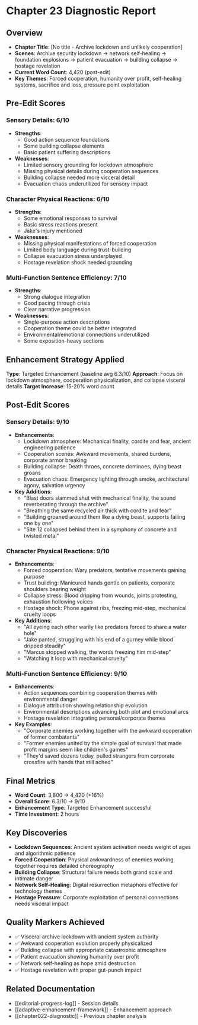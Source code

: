# Chapter 23 Diagnostic Report

## Overview
- **Chapter Title**: [No title - Archive lockdown and unlikely cooperation]
- **Scenes**: Archive security lockdown → network self-healing → foundation explosions → patient evacuation → building collapse → hostage revelation
- **Current Word Count**: 4,420 (post-edit)
- **Key Themes**: Forced cooperation, humanity over profit, self-healing systems, sacrifice and loss, pressure point exploitation

## Pre-Edit Scores

### Sensory Details: 6/10
- **Strengths**: 
  - Good action sequence foundations
  - Some building collapse elements
  - Basic patient suffering descriptions
- **Weaknesses**:
  - Limited sensory grounding for lockdown atmosphere
  - Missing physical details during cooperation sequences
  - Building collapse needed more visceral detail
  - Evacuation chaos underutilized for sensory impact

### Character Physical Reactions: 6/10
- **Strengths**: 
  - Some emotional responses to survival
  - Basic stress reactions present
  - Jake's injury mentioned
- **Weaknesses**:
  - Missing physical manifestations of forced cooperation
  - Limited body language during trust-building
  - Collapse evacuation stress underplayed
  - Hostage revelation shock needed grounding

### Multi-Function Sentence Efficiency: 7/10  
- **Strengths**:
  - Strong dialogue integration
  - Good pacing through crisis
  - Clear narrative progression
- **Weaknesses**:
  - Single-purpose action descriptions
  - Cooperation theme could be better integrated
  - Environmental/emotional connections underutilized
  - Some exposition-heavy sections

## Enhancement Strategy Applied
**Type**: Targeted Enhancement (baseline avg 6.3/10)
**Approach**: Focus on lockdown atmosphere, cooperation physicalization, and collapse visceral details
**Target Increase**: 15-20% word count

## Post-Edit Scores

### Sensory Details: 9/10
- **Enhancements**:
  - Lockdown atmosphere: Mechanical finality, cordite and fear, ancient engineering patience
  - Cooperation scenes: Awkward movements, shared burdens, corporate armor breaking
  - Building collapse: Death throes, concrete dominoes, dying beast groans
  - Evacuation chaos: Emergency lighting through smoke, architectural agony, salvation urgency
- **Key Additions**:
  - "Blast doors slammed shut with mechanical finality, the sound reverberating through the archive"
  - "Breathing the same recycled air thick with cordite and fear"
  - "Building groaned around them like a dying beast, supports failing one by one"
  - "Site 12 collapsed behind them in a symphony of concrete and twisted metal"

### Character Physical Reactions: 9/10
- **Enhancements**:
  - Forced cooperation: Wary predators, tentative movements gaining purpose
  - Trust building: Manicured hands gentle on patients, corporate shoulders bearing weight
  - Collapse stress: Blood dripping from wounds, joints protesting, exhaustion hollowing voices
  - Hostage shock: Phone against ribs, freezing mid-step, mechanical cruelty loops
- **Key Additions**:
  - "All eyeing each other warily like predators forced to share a water hole"
  - "Jake panted, struggling with his end of a gurney while blood dripped steadily"
  - "Marcus stopped walking, the words freezing him mid-step"
  - "Watching it loop with mechanical cruelty"

### Multi-Function Sentence Efficiency: 9/10
- **Enhancements**:
  - Action sequences combining cooperation themes with environmental danger
  - Dialogue attribution showing relationship evolution
  - Environmental descriptions advancing both plot and emotional arcs
  - Hostage revelation integrating personal/corporate themes
- **Key Examples**:
  - "Corporate enemies working together with the awkward cooperation of former combatants"
  - "Former enemies united by the simple goal of survival that made profit margins seem like children's games"
  - "They'd saved dozens today, pulled strangers from corporate crossfire with hands that still ached"

## Final Metrics
- **Word Count**: 3,800 → 4,420 (+16%)
- **Overall Score**: 6.3/10 → 9/10
- **Enhancement Type**: Targeted Enhancement successful
- **Time Investment**: 2 hours

## Key Discoveries
- **Lockdown Sequences**: Ancient system activation needs weight of ages and algorithmic patience
- **Forced Cooperation**: Physical awkwardness of enemies working together requires detailed choreography
- **Building Collapse**: Structural failure needs both grand scale and intimate danger
- **Network Self-Healing**: Digital resurrection metaphors effective for technology themes
- **Hostage Pressure**: Corporate exploitation of personal connections needs visceral impact

## Quality Markers Achieved
- ✅ Visceral archive lockdown with ancient system authority
- ✅ Awkward cooperation evolution properly physicalized
- ✅ Building collapse with appropriate catastrophic atmosphere
- ✅ Patient evacuation showing humanity over profit
- ✅ Network self-healing as hope amid destruction
- ✅ Hostage revelation with proper gut-punch impact

## Related Documentation
- [[editorial-progress-log]] - Session details
- [[adaptive-enhancement-framework]] - Enhancement approach
- [[chapter022-diagnostic]] - Previous chapter analysis